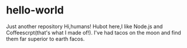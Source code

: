 # hello-world
Just another repository
Hi,humans!
Hubot here,I like Node.js and Coffeescrpt(that's what I made of!).
I've had tacos on the moon and find them far superior to  earth facos.
